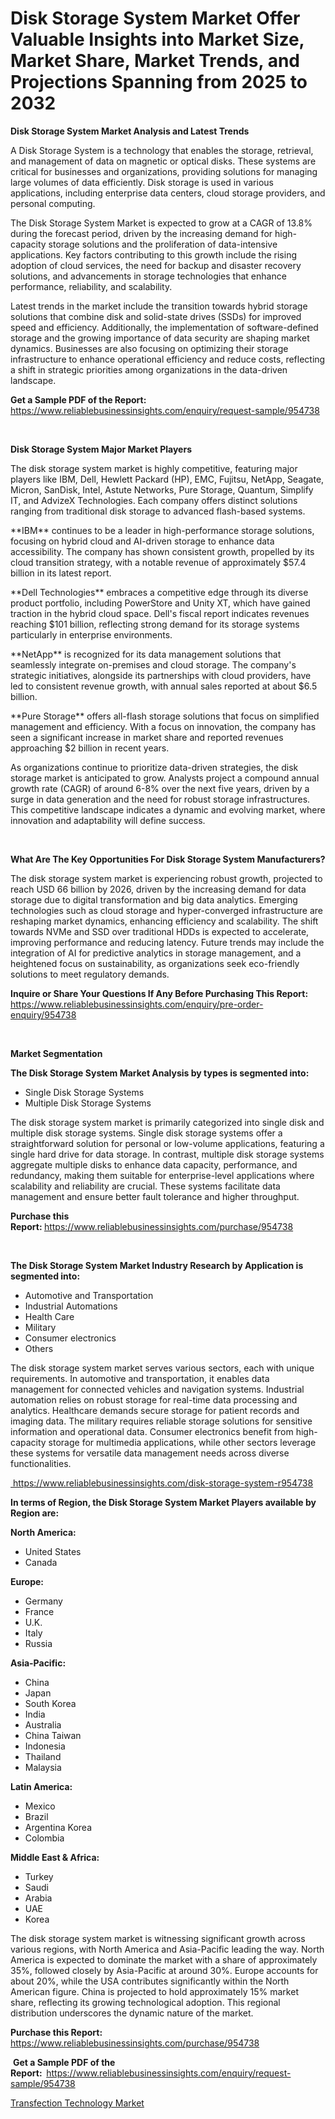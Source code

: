 <p><h1>Disk Storage System Market Offer Valuable Insights into Market Size, Market Share, Market Trends, and Projections Spanning from 2025 to 2032</h1></p><p><strong>Disk Storage System Market Analysis and Latest Trends</strong></p>
<p><p>A Disk Storage System is a technology that enables the storage, retrieval, and management of data on magnetic or optical disks. These systems are critical for businesses and organizations, providing solutions for managing large volumes of data efficiently. Disk storage is used in various applications, including enterprise data centers, cloud storage providers, and personal computing.</p><p>The Disk Storage System Market is expected to grow at a CAGR of 13.8% during the forecast period, driven by the increasing demand for high-capacity storage solutions and the proliferation of data-intensive applications. Key factors contributing to this growth include the rising adoption of cloud services, the need for backup and disaster recovery solutions, and advancements in storage technologies that enhance performance, reliability, and scalability.</p><p>Latest trends in the market include the transition towards hybrid storage solutions that combine disk and solid-state drives (SSDs) for improved speed and efficiency. Additionally, the implementation of software-defined storage and the growing importance of data security are shaping market dynamics. Businesses are also focusing on optimizing their storage infrastructure to enhance operational efficiency and reduce costs, reflecting a shift in strategic priorities among organizations in the data-driven landscape.</p></p>
<p><strong>Get a Sample PDF of the Report:&nbsp;</strong> <a href="https://www.reliablebusinessinsights.com/enquiry/request-sample/954738?utm_campaign=3113&utm_medium=2&utm_source=Github&utm_content=ia&utm_term=07032025&utm_id=disk-storage-system">https://www.reliablebusinessinsights.com/enquiry/request-sample/954738</a></p>
<p>&nbsp;</p>
<p><strong>Disk Storage System Major Market Players</strong></p>
<p><p>The disk storage system market is highly competitive, featuring major players like IBM, Dell, Hewlett Packard (HP), EMC, Fujitsu, NetApp, Seagate, Micron, SanDisk, Intel, Astute Networks, Pure Storage, Quantum, Simplify IT, and AdvizeX Technologies. Each company offers distinct solutions ranging from traditional disk storage to advanced flash-based systems.</p><p>**IBM** continues to be a leader in high-performance storage solutions, focusing on hybrid cloud and AI-driven storage to enhance data accessibility. The company has shown consistent growth, propelled by its cloud transition strategy, with a notable revenue of approximately $57.4 billion in its latest report.</p><p>**Dell Technologies** embraces a competitive edge through its diverse product portfolio, including PowerStore and Unity XT, which have gained traction in the hybrid cloud space. Dell's fiscal report indicates revenues reaching $101 billion, reflecting strong demand for its storage systems particularly in enterprise environments.</p><p>**NetApp** is recognized for its data management solutions that seamlessly integrate on-premises and cloud storage. The company's strategic initiatives, alongside its partnerships with cloud providers, have led to consistent revenue growth, with annual sales reported at about $6.5 billion.</p><p>**Pure Storage** offers all-flash storage solutions that focus on simplified management and efficiency. With a focus on innovation, the company has seen a significant increase in market share and reported revenues approaching $2 billion in recent years.</p><p>As organizations continue to prioritize data-driven strategies, the disk storage market is anticipated to grow. Analysts project a compound annual growth rate (CAGR) of around 6-8% over the next five years, driven by a surge in data generation and the need for robust storage infrastructures. This competitive landscape indicates a dynamic and evolving market, where innovation and adaptability will define success.</p></p>
<p>&nbsp;</p>
<p><strong>What Are The Key Opportunities For Disk Storage System Manufacturers?</strong></p>
<p><p>The disk storage system market is experiencing robust growth, projected to reach USD 66 billion by 2026, driven by the increasing demand for data storage due to digital transformation and big data analytics. Emerging technologies such as cloud storage and hyper-converged infrastructure are reshaping market dynamics, enhancing efficiency and scalability. The shift towards NVMe and SSD over traditional HDDs is expected to accelerate, improving performance and reducing latency. Future trends may include the integration of AI for predictive analytics in storage management, and a heightened focus on sustainability, as organizations seek eco-friendly solutions to meet regulatory demands.</p></p>
<p><strong>Inquire or Share Your Questions If Any Before Purchasing This Report:</strong> <a href="https://www.reliablebusinessinsights.com/enquiry/pre-order-enquiry/954738?utm_campaign=3113&utm_medium=2&utm_source=Github&utm_content=ia&utm_term=07032025&utm_id=disk-storage-system">https://www.reliablebusinessinsights.com/enquiry/pre-order-enquiry/954738</a></p>
<p>&nbsp;</p>
<p><strong>Market Segmentation</strong></p>
<p><strong>The Disk Storage System Market Analysis by types is segmented into:</strong></p>
<p><ul><li>Single Disk Storage Systems</li><li>Multiple Disk Storage Systems</li></ul></p>
<p><p>The disk storage system market is primarily categorized into single disk and multiple disk storage systems. Single disk storage systems offer a straightforward solution for personal or low-volume applications, featuring a single hard drive for data storage. In contrast, multiple disk storage systems aggregate multiple disks to enhance data capacity, performance, and redundancy, making them suitable for enterprise-level applications where scalability and reliability are crucial. These systems facilitate data management and ensure better fault tolerance and higher throughput.</p></p>
<p><strong>Purchase this Report:&nbsp;</strong><a href="https://www.reliablebusinessinsights.com/purchase/954738?utm_campaign=3113&utm_medium=2&utm_source=Github&utm_content=ia&utm_term=07032025&utm_id=disk-storage-system">https://www.reliablebusinessinsights.com/purchase/954738</a></p>
<p>&nbsp;</p>
<p><strong>The Disk Storage System Market Industry Research by Application is segmented into:</strong></p>
<p><ul><li>Automotive and Transportation</li><li>Industrial Automations</li><li>Health Care</li><li>Military</li><li>Consumer electronics</li><li>Others</li></ul></p>
<p><p>The disk storage system market serves various sectors, each with unique requirements. In automotive and transportation, it enables data management for connected vehicles and navigation systems. Industrial automation relies on robust storage for real-time data processing and analytics. Healthcare demands secure storage for patient records and imaging data. The military requires reliable storage solutions for sensitive information and operational data. Consumer electronics benefit from high-capacity storage for multimedia applications, while other sectors leverage these systems for versatile data management needs across diverse functionalities.</p></p>
<p><a href="https://www.reliablebusinessinsights.com/disk-storage-system-r954738?utm_campaign=3113&utm_medium=2&utm_source=Github&utm_content=ia&utm_term=07032025&utm_id=disk-storage-system">&nbsp;https://www.reliablebusinessinsights.com/disk-storage-system-r954738</a></p>
<p><strong>In terms of Region, the Disk Storage System Market Players available by Region are:</strong></p>
<p>
    <p> <strong> North America: </strong>
        <ul>
            <li>United States</li>
            <li>Canada</li>
        </ul>
        </p> 
    <p> <strong> Europe: </strong>
        <ul>
            <li>Germany</li>
            <li>France</li>
            <li>U.K.</li>
            <li>Italy</li>
            <li>Russia</li>
        </ul>
        </p> 
    <p> <strong> Asia-Pacific: </strong>
        <ul>
            <li>China</li>
            <li>Japan</li>
            <li>South Korea</li>
            <li>India</li>
            <li>Australia</li>
            <li>China Taiwan</li>
            <li>Indonesia</li>
            <li>Thailand</li>
            <li>Malaysia</li>
        </ul>
        </p> 
    <p> <strong> Latin America: </strong>
        <ul>
            <li>Mexico</li>
            <li>Brazil</li>
            <li>Argentina Korea</li>
            <li>Colombia</li>
        </ul>
        </p> 
    <p> <strong> Middle East & Africa: </strong>
        <ul>
            <li>Turkey</li>
            <li>Saudi</li>
            <li>Arabia</li>
            <li>UAE</li>
            <li>Korea</li>
        </ul>
    </p>
    </p>
<p><p>The disk storage system market is witnessing significant growth across various regions, with North America and Asia-Pacific leading the way. North America is expected to dominate the market with a share of approximately 35%, followed closely by Asia-Pacific at around 30%. Europe accounts for about 20%, while the USA contributes significantly within the North American figure. China is projected to hold approximately 15% market share, reflecting its growing technological adoption. This regional distribution underscores the dynamic nature of the market.</p></p>
<p><strong>Purchase this Report: </strong><a href="https://www.reliablebusinessinsights.com/purchase/954738?utm_campaign=3113&utm_medium=2&utm_source=Github&utm_content=ia&utm_term=07032025&utm_id=disk-storage-system">https://www.reliablebusinessinsights.com/purchase/954738</a></p>
<p>&nbsp;<strong>Get a Sample PDF of the Report:&nbsp;&nbsp;</strong><a href="https://www.reliablebusinessinsights.com/enquiry/request-sample/954738?utm_campaign=3113&utm_medium=2&utm_source=Github&utm_content=ia&utm_term=07032025&utm_id=disk-storage-system">https://www.reliablebusinessinsights.com/enquiry/request-sample/954738</a></p>
<p><strong></strong></p>
<p><p><a href="https://github.com/elodielamto06/Market-Research-Report-List-1/blob/main/transfection-technology-market.md?utm_campaign=3113&utm_medium=2&utm_source=Github&utm_content=ia&utm_term=07032025&utm_id=disk-storage-system">Transfection Technology Market</a></p></p>